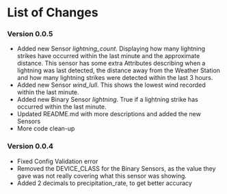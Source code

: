 # List of Changes

### Version 0.0.5
* Added new Sensor *lightning_count*. Displaying how many lightning strikes have occurred within the last minute and the approximate distance. This sensor has some extra Attributes describing when a lightning was last detected, the distance away from the Weather Station and how many lightning strikes were detected within the last 3 hours.
* Added new Sensor *wind_lull*. This shows the lowest wind recorded within the last minute.
* Added new Binary Sensor *lightning*. True if a lightning strike has occurred within the last minute.
* Updated README.md with more descriptions and added the new Sensors
* More code clean-up

### Version 0.0.4
* Fixed Config Validation error
* Removed the DEVICE_CLASS for the Binary Sensors, as the value they gave was not really covering what this sensor was showing.
* Added 2 decimals to precipitation_rate, to get better accuracy
